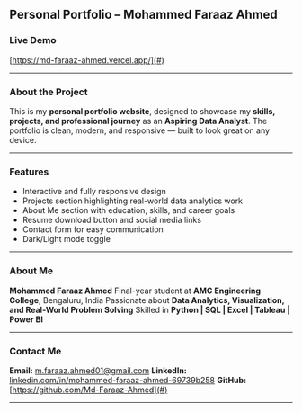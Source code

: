 ## Personal Portfolio – Mohammed Faraaz Ahmed

### Live Demo

[https://md-faraaz-ahmed.vercel.app/](#) 

---

### About the Project

This is my **personal portfolio website**, designed to showcase my **skills, projects, and professional journey** as an **Aspiring Data Analyst**.
The portfolio is clean, modern, and responsive — built to look great on any device.

---

### Features

* Interactive and fully responsive design
* Projects section highlighting real-world data analytics work
* About Me section with education, skills, and career goals
* Resume download button and social media links
* Contact form for easy communication
* Dark/Light mode toggle 

---


### About Me

**Mohammed Faraaz Ahmed**
Final-year student at **AMC Engineering College**, Bengaluru, India
Passionate about **Data Analytics, Visualization, and Real-World Problem Solving**
Skilled in **Python | SQL | Excel | Tableau | Power BI**

---

### Contact Me

**Email:** [m.faraaz.ahmed01@gmail.com](mailto:m.faraaz.ahmed01@gmail.com)
**LinkedIn:** [linkedin.com/in/mohammed-faraaz-ahmed-69739b258](#)
**GitHub:** [https://github.com/Md-Faraaz-Ahmed](#)

---

